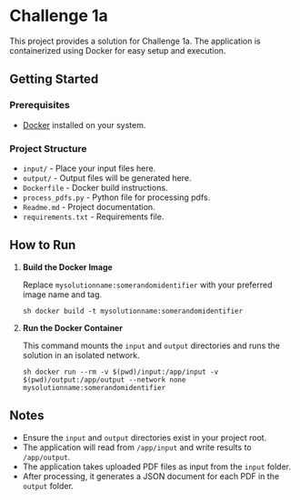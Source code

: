 # Challenge 1a

This project provides a solution for Challenge 1a. The application is containerized using Docker for easy setup and execution.

## Getting Started

### Prerequisites

- [Docker](https://www.docker.com/get-started) installed on your system.

### Project Structure

- `input/` - Place your input files here.
- `output/` - Output files will be generated here.
- `Dockerfile` - Docker build instructions.
- `process_pdfs.py` - Python file for processing pdfs.
- `Readme.md` - Project documentation.
- `requirements.txt` - Requirements file.

## How to Run

1. **Build the Docker Image**

    Replace `mysolutionname:somerandomidentifier` with your preferred image name and tag.

    ``` sh docker build -t mysolutionname:somerandomidentifier ```

2. **Run the Docker Container**

    This command mounts the `input` and `output` directories and runs the solution in an isolated network.

    ``` sh docker run --rm -v $(pwd)/input:/app/input -v $(pwd)/output:/app/output --network none mysolutionname:somerandomidentifier ```

## Notes

- Ensure the `input` and `output` directories exist in your project root.
- The application will read from `/app/input` and write results to `/app/output`.
- The application takes uploaded PDF files as input from the `input` folder.
- After processing, it generates a JSON document for each PDF in the `output` folder.
